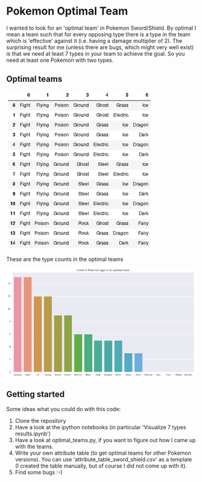 # Pokemon Optimal Team

I wanted to look for an 'optimal team' in Pokemon Sword/Shield. By optimal I mean a team such that for every opposing type there is a type in the team which is 'effective' against it (i.e. having a damage multiplier of 2). The surprising result for me (unless there are bugs, which might very well exist) is that we need at least 7 types in your team to achieve the goal. So you need at least one Pokemon with two types. 

## Optimal teams
![Table with the 14 optimal teams consisting of 7 Pokemons](./optimal_teams.png?raw=true "Optimal Team")

These are the type counts in the optimal teams

![Bar plot with the count of each type in an optimal team](./count.png?raw=true "Type Count")

## Getting started

Some ideas what you could do with this code:

1. Clone the repository
2. Have a look at the ipython notebooks (in particular 'Visualize 7 types results.ipynb')
3. Have a look at optimal_teams.py, if you want to figure out how I came up with the teams.
4. Write your own attribute table (to get optimal teams for other Pokemon versions). You can use 'attribute_table_sword_shield.csv' as a template (I created the table manually, but of course I did not come up with it).
5. Find some bugs :-)

